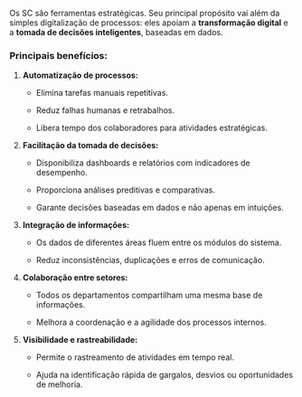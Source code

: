 Os SC são ferramentas estratégicas. Seu principal propósito vai além da simples digitalização de processos: eles apoiam a **transformação digital** e a **tomada de decisões inteligentes**, baseadas em dados.

### Principais benefícios:

1. **Automatização de processos:**
    
    - Elimina tarefas manuais repetitivas.
        
    - Reduz falhas humanas e retrabalhos.
        
    - Libera tempo dos colaboradores para atividades estratégicas.
        
2. **Facilitação da tomada de decisões:**
    
    - Disponibiliza dashboards e relatórios com indicadores de desempenho.
        
    - Proporciona análises preditivas e comparativas.
        
    - Garante decisões baseadas em dados e não apenas em intuições.
        
3. **Integração de informações:**
    
    - Os dados de diferentes áreas fluem entre os módulos do sistema.
        
    - Reduz inconsistências, duplicações e erros de comunicação.
        
4. **Colaboração entre setores:**
    
    - Todos os departamentos compartilham uma mesma base de informações.
        
    - Melhora a coordenação e a agilidade dos processos internos.
        
5. **Visibilidade e rastreabilidade:**
    
    - Permite o rastreamento de atividades em tempo real.
        
    - Ajuda na identificação rápida de gargalos, desvios ou oportunidades de melhoria.
